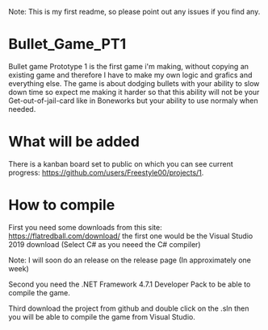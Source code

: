 Note: This is my first readme, so please point out any issues if you find any.
# Bullet_Game_PT1
Bullet game Prototype 1 is the first game i'm making, without copying an existing game and therefore I have to make my own logic and grafics and everything else.
The game is about dodging bullets with your ability to slow down time so expect me making it harder so that this ability will not be your Get-out-of-jail-card like in Boneworks
but your ability to use normaly when needed.

# What will be added
There is a kanban board set to public on which you can see current progress: https://github.com/users/Freestyle00/projects/1.

# How to compile
First you need some downloads from this site: https://flatredball.com/download/ the first one would be the Visual Studio 2019 download (Select C# as you neeed the C# compiler)

Note: I will soon do an release on the release page (In approximately one week)

Second you need the .NET Framework 4.7.1 Developer Pack to be able to compile the game.

Third download the project from github and double click on the .sln then you will be able to compile the game from Visual Studio.
